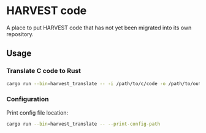 # HARVEST code

A place to put HARVEST code that has not yet been migrated into its own
repository.

## Usage

### Translate C code to Rust
```bash
cargo run --bin=harvest_translate -- -i /path/to/c/code -o /path/to/output
```

### Configuration
Print config file location:
```bash
cargo run --bin=harvest_translate -- --print-config-path
```


